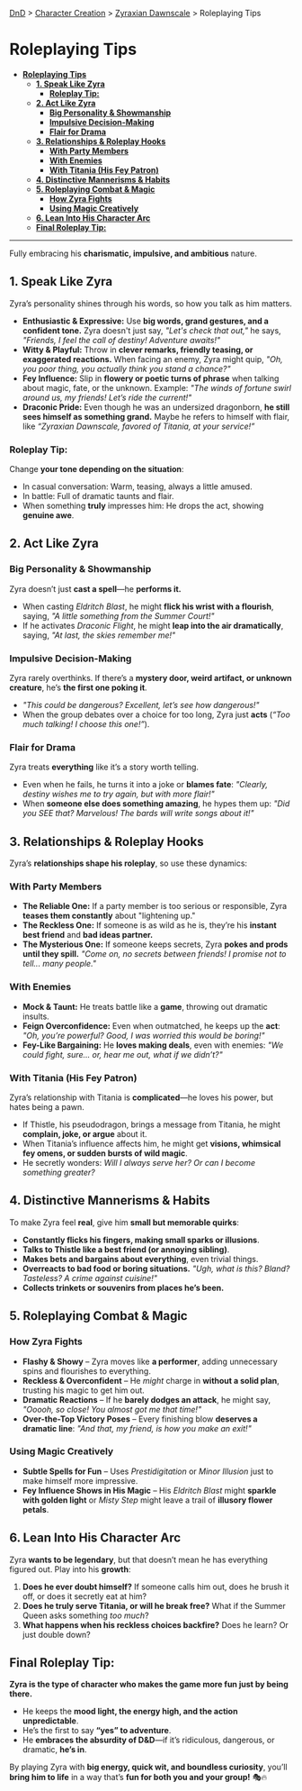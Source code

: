 [DnD](../../readme.md) > [Character Creation](../../character-creation.md) > [Zyraxian Dawnscale](./DnD_2024_PC_Sorlock_Male.md) > Roleplaying Tips

# **Roleplaying Tips**

- [**Roleplaying Tips**](#roleplaying-tips)
  - [**1. Speak Like Zyra**](#1-speak-like-zyra)
    - [**Roleplay Tip:**](#roleplay-tip)
  - [**2. Act Like Zyra**](#2-act-like-zyra)
    - [**Big Personality \& Showmanship**](#big-personality--showmanship)
    - [**Impulsive Decision-Making**](#impulsive-decision-making)
    - [**Flair for Drama**](#flair-for-drama)
  - [**3. Relationships \& Roleplay Hooks**](#3-relationships--roleplay-hooks)
    - [**With Party Members**](#with-party-members)
    - [**With Enemies**](#with-enemies)
    - [**With Titania (His Fey Patron)**](#with-titania-his-fey-patron)
  - [**4. Distinctive Mannerisms \& Habits**](#4-distinctive-mannerisms--habits)
  - [**5. Roleplaying Combat \& Magic**](#5-roleplaying-combat--magic)
    - [**How Zyra Fights**](#how-zyra-fights)
    - [**Using Magic Creatively**](#using-magic-creatively)
  - [**6. Lean Into His Character Arc**](#6-lean-into-his-character-arc)
  - [**Final Roleplay Tip:**](#final-roleplay-tip)

---

Fully embracing his **charismatic, impulsive, and ambitious** nature.

## **1. Speak Like Zyra**

Zyra’s personality shines through his words, so how you talk as him matters.

- **Enthusiastic & Expressive:** Use **big words, grand gestures, and a confident tone.** Zyra doesn't just say, _"Let's check that out,"_ he says, _"Friends, I feel the call of destiny! Adventure awaits!"_
- **Witty & Playful:** Throw in **clever remarks, friendly teasing, or exaggerated reactions.** When facing an enemy, Zyra might quip, _"Oh, you poor thing, you actually think you stand a chance?"_
- **Fey Influence:** Slip in **flowery or poetic turns of phrase** when talking about magic, fate, or the unknown. Example: _"The winds of fortune swirl around us, my friends! Let’s ride the current!"_
- **Draconic Pride:** Even though he was an undersized dragonborn, **he still sees himself as something grand.** Maybe he refers to himself with flair, like _“Zyraxian Dawnscale, favored of Titania, at your service!”_

### **Roleplay Tip:**

Change **your tone depending on the situation**:

- In casual conversation: Warm, teasing, always a little amused.
- In battle: Full of dramatic taunts and flair.
- When something **truly** impresses him: He drops the act, showing **genuine awe**.

## **2. Act Like Zyra**

### **Big Personality & Showmanship**

Zyra doesn’t just **cast a spell**—he **performs it.**

- When casting _Eldritch Blast_, he might **flick his wrist with a flourish**, saying, _"A little something from the Summer Court!"_
- If he activates _Draconic Flight_, he might **leap into the air dramatically**, saying, _"At last, the skies remember me!"_

### **Impulsive Decision-Making**

Zyra rarely overthinks. If there’s a **mystery door, weird artifact, or unknown creature**, he’s **the first one poking it**.

- _"This could be dangerous? Excellent, let’s see how dangerous!"_
- When the group debates over a choice for too long, Zyra just **acts** (_“Too much talking! I choose this one!”_).

### **Flair for Drama**

Zyra treats **everything** like it’s a story worth telling.

- Even when he fails, he turns it into a joke or **blames fate**: _"Clearly, destiny wishes me to try again, but with more flair!"_
- When **someone else does something amazing**, he hypes them up: _"Did you SEE that? Marvelous! The bards will write songs about it!"_

## **3. Relationships & Roleplay Hooks**

Zyra’s **relationships shape his roleplay**, so use these dynamics:

### **With Party Members**

- **The Reliable One:** If a party member is too serious or responsible, Zyra **teases them constantly** about "lightening up."
- **The Reckless One:** If someone is as wild as he is, they’re his **instant best friend** and **bad ideas partner.**
- **The Mysterious One:** If someone keeps secrets, Zyra **pokes and prods until they spill.** _"Come on, no secrets between friends! I promise not to tell... many people."_

### **With Enemies**

- **Mock & Taunt:** He treats battle like a **game**, throwing out dramatic insults.
- **Feign Overconfidence:** Even when outmatched, he keeps up the **act**: _"Oh, you’re powerful? Good, I was worried this would be boring!"_
- **Fey-Like Bargaining:** He **loves making deals**, even with enemies: _"We could fight, sure... or, hear me out, what if we didn’t?"_

### **With Titania (His Fey Patron)**

Zyra’s relationship with Titania is **complicated**—he loves his power, but hates being a pawn.

- If Thistle, his pseudodragon, brings a message from Titania, he might **complain, joke, or argue** about it.
- When Titania’s influence affects him, he might get **visions, whimsical fey omens, or sudden bursts of wild magic**.
- He secretly wonders: _Will I always serve her? Or can I become something greater?_

## **4. Distinctive Mannerisms & Habits**

To make Zyra feel **real**, give him **small but memorable quirks**:

- **Constantly flicks his fingers, making small sparks or illusions**.
- **Talks to Thistle like a best friend (or annoying sibling)**.
- **Makes bets and bargains about everything**, even trivial things.
- **Overreacts to bad food or boring situations.** _"Ugh, what is this? Bland? Tasteless? A crime against cuisine!"_
- **Collects trinkets or souvenirs from places he’s been.**

## **5. Roleplaying Combat & Magic**

### **How Zyra Fights**

- **Flashy & Showy** – Zyra moves like **a performer**, adding unnecessary spins and flourishes to everything.
- **Reckless & Overconfident** – He _might_ charge in **without a solid plan**, trusting his magic to get him out.
- **Dramatic Reactions** – If he **barely dodges an attack**, he might say, _"Ooooh, so close! You almost got me that time!"_
- **Over-the-Top Victory Poses** – Every finishing blow **deserves a dramatic line**: _"And that, my friend, is how you make an exit!"_

### **Using Magic Creatively**

- **Subtle Spells for Fun** – Uses _Prestidigitation_ or _Minor Illusion_ just to make himself more impressive.
- **Fey Influence Shows in His Magic** – His _Eldritch Blast_ might **sparkle with golden light** or _Misty Step_ might leave a trail of **illusory flower petals**.

## **6. Lean Into His Character Arc**

Zyra **wants to be legendary**, but that doesn’t mean he has everything figured out. Play into his **growth**:

1. **Does he ever doubt himself?** If someone calls him out, does he brush it off, or does it secretly eat at him?
2. **Does he truly serve Titania, or will he break free?** What if the Summer Queen asks something _too much_?
3. **What happens when his reckless choices backfire?** Does he learn? Or just double down?

## **Final Roleplay Tip:**

**Zyra is the type of character who makes the game more fun just by being there.**

- He keeps the **mood light, the energy high, and the action unpredictable**.
- He’s the first to say **“yes” to adventure**.
- He **embraces the absurdity of D&D**—if it’s ridiculous, dangerous, or dramatic, **he’s in**.

By playing Zyra with **big energy, quick wit, and boundless curiosity**, you’ll **bring him to life** in a way that’s **fun for both you and your group!** 🎭🔥
